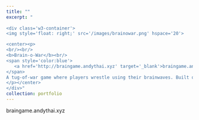 ```yaml
---
title: ""
excerpt: "  
  
<div class='w3-container'>
<img style='float: right;' src='/images/brainowar.png' hspace='20'>

<center><p>
<br/><br/>
<b>Brain-o-War</b><br/>
<span style='color:blue'>
   <a href='http://braingame.andythai.xyz' target='_blank'>braingame.andythai.xyz</a><br/>
</span>
A tug-of-war game where players wrestle using their brainwaves. Built on a rendering engine made from scratch with a simple bot agent of varying difficulties and interfaces with the Neurosky MindWave headset API.<br/>
</p></center>
</div>"
collection: portfolio
---
```


braingame.andythai.xyz
